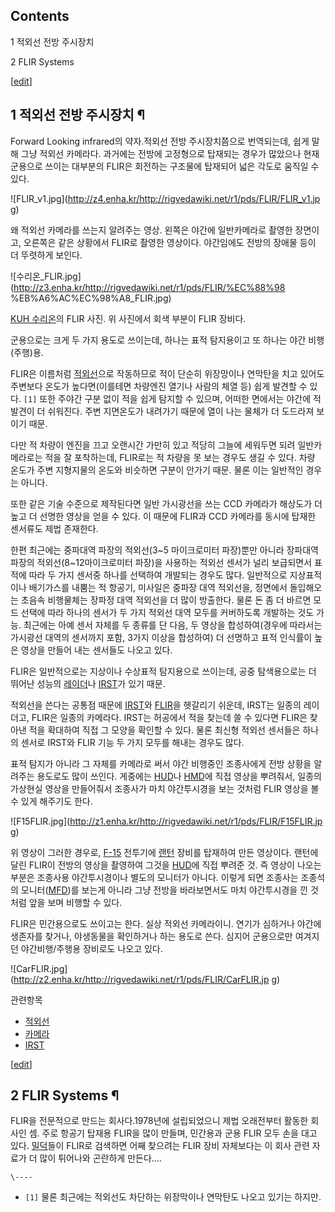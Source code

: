 ## Contents

    

1 적외선 전방 주시장치

2 FLIR Systems

[[edit](http://rigvedawiki.net/r1/wiki.php/FLIR?action=edit&section=1)]

## 1 적외선 전방 주시장치 ¶

Forward Looking infrared의 약자.적외선 전방 주시장치쯤으로 번역되는데, 쉽게 말해 그냥 적외선 카메라다. 과거에는 전방에
고정형으로 탑재되는 경우가 많았으나 현재 군용으로 쓰이는 대부분의 FLIR은 회전하는 구조물에 탑재되어 넓은 각도로 움직일 수 있다.

  
  

![FLIR_v1.jpg](http://z4.enha.kr/http://rigvedawiki.net/r1/pds/FLIR/FLIR_v1.jp
g)

  
왜 적외선 카메라를 쓰는지 알려주는 영상. 왼쪽은 야간에 일반카메라로 촬영한 장면이고, 오른쪽은 같은 상황에서 FLIR로 촬영한 영상이다.
야간임에도 전방의 장애물 등이 더 뚜렷하게 보인다.

  
  

![수리온_FLIR.jpg](http://z3.enha.kr/http://rigvedawiki.net/r1/pds/FLIR/%EC%88%98
%EB%A6%AC%EC%98%A8_FLIR.jpg)

  
[KUH 수리온](KUH%20%EC%88%98%EB%A6%AC%EC%98%A8.md)의 FLIR 사진. 위 사진에서 회색 부분이
FLIR 장비다.

  

군용으로는 크게 두 가지 용도로 쓰이는데, 하나는 표적 탐지용이고 또 하나는 야간 비행(주행)용.

  

FLIR은 이름처럼 [적외선](%EC%A0%81%EC%99%B8%EC%84%A0.md)으로 작동하므로 적이 단순히 위장망이나 연막탄을
치고 있어도 주변보다 온도가 높다면(이를테면 차량엔진 열기나 사람의 체열 등) 쉽게 발견할 수 있다. `[1]` 또한 주야간 구분 없이 적을
쉽게 탐지할 수 있으며, 어떠한 면에서는 야간에 적 발견이 더 쉬워진다. 주변 지면온도가 내려가기 때문에 열이 나는 물체가 더 도드라져
보이기 때문.

  

다만 적 차량이 엔진을 끄고 오랜시간 가만히 있고 적당히 그늘에 세워두면 되려 일반카메라로는 적을 잘 포착하는데, FLIR로는 적 차량을 못
보는 경우도 생길 수 있다. 차량 온도가 주변 지형지물의 온도와 비슷하면 구분이 안가기 때문. 물론 이는 일반적인 경우는 아니다.

  

또한 같은 기술 수준으로 제작된다면 일반 가시광선을 쓰는 CCD 카메라가 해상도가 더 높고 더 선명한 영상을 얻을 수 있다. 이 때문에
FLIR과 CCD 카메라를 동시에 탑재한 센서류도 제법 존재한다.

  

한편 최근에는 중파대역 파장의 적외선(3~5 마이크로미터 파장)뿐만 아니라 장파대역 파장의 적외선(8~12마이크로미터 파장)을 사용하는
적외선 센서가 널리 보급되면서 표적에 따라 두 가지 센서중 하나를 선택하여 개발되는 경우도 많다. 일반적으로 지상표적이나 배기가스를 내뿜는
적 항공기, 미사일은 중파장 대역 적외선을, 정면에서 돌입해오는 초음속 비행물체는 장파정 대역 적외선을 더 많이 방출한다. 물론 돈 좀 더
바르면 모드 선택에 따라 하나의 센서가 두 가지 적외선 대역 모두를 커버하도록 개발하는 것도 가능. 최근에는 아예 센서 자체를 두 종류를 단
다음, 두 영상을 합성하여(경우에 따라서는 가시광선 대역의 센서까지 포함, 3가지 이상을 합성하여) 더 선명하고 표적 인식률이 높은 영상을
만들어 내는 센서들도 나오고 있다.

  

FLIR은 일반적으로는 지상이나 수상표적 탐지용으로 쓰이는데, 공중 탐색용으로는 더 뛰어난 성능의
[레이더](%EB%A0%88%EC%9D%B4%EB%8D%94.md)나 [IRST](IRST.md)가 있기 때문.

  

적외선을 쓴다는 공통점 때문에 [IRST](IRST.md)와 [FLIR](FLIR.md)을 헷갈리기 쉬운데, IRST는 일종의
레이더고, FLIR은 일종의 카메라다. IRST는 허공에서 적을 찾는데 쓸 수 있다면 FLIR은 찾아낸 적을 확대하여 직접 그 모양을 확인할
수 있다. 물론 최신형 적외선 센서들은 하나의 센서로 IRST와 FLIR 기능 두 가지 모두를 해내는 경우도 많다.

  
  

표적 탐지가 아니라 그 자체를 카메라로 써서 야간 비행중인 조종사에게 전방 상황을 알려주는 용도로도 많이 쓰인다. 게중에는
[HUD](HUD.md)나 [HMD](HMD.md)에 직접 영상을 뿌려줘서, 일종의 가상현실 영상을 만들어줘서 조종사가 마치
야간투시경을 보는 것처럼 FLIR 영상을 볼 수 있게 해주기도 한다.

  

![F15FLIR.jpg](http://z1.enha.kr/http://rigvedawiki.net/r1/pds/FLIR/F15FLIR.jp
g)

  

위 영상이 그러한 경우로, [F-15](F-15.md) 전투기에 [랜턴](%EB%9E%9C%ED%84%B4.md) 장비를 탑재하여
만든 영상이다. 랜턴에 달린 FLIR이 전방의 영상을 촬영하여 그것을 [HUD](HUD.md)에 직접 뿌려준 것. 즉 영상이 나오는
부분은 조종사용 야간투시경이나 별도의 모니터가 아니다. 이렇게 되면 조종사는 조종석의 모니터([MFD](MFD.md))를 보는게 아니라
그냥 전방을 바라보면서도 마치 야간투시경을 낀 것처럼 앞을 보며 비행할 수 있다.

  
  

FLIR은 민간용으로도 쓰이고는 한다. 실상 적외선 카메라이니. 연기가 심하거나 야간에 생존자를 찾거나, 야생동물을 확인하거나 하는 용도로
쓴다. 심지어 군용으로만 여겨지던 야간비행/주행용 장비로도 나오고 있다.

  

![CarFLIR.jpg](http://z2.enha.kr/http://rigvedawiki.net/r1/pds/FLIR/CarFLIR.jp
g)

  
  

관련항목

  

  * [적외선](%EC%A0%81%EC%99%B8%EC%84%A0.md)
  * [카메라](%EC%B9%B4%EB%A9%94%EB%9D%BC.md)
  * [IRST](IRST.md)  

[[edit](http://rigvedawiki.net/r1/wiki.php/FLIR?action=edit&section=2)]

## 2 FLIR Systems ¶

FLIR을 전문적으로 만드는 회사다.1978년에 설립되었으니 제법 오래전부터 활동한 회사인 셈. 주로 항공기 탑재용 FLIR을 많이 만들며,
민간용과 군용 FLIR 모두 손을 대고 있다. [밀덕](%EB%B0%80%EB%8D%95.md)들이 FLIR로 검색하면 어째 찾으려는
FLIR 장비 자체보다는 이 회사 관련 자료가 더 많이 튀어나와 곤란하게 만든다....

`\----`

  * `[1]` 물론 최근에는 적외선도 차단하는 위장막이나 연막탄도 나오고 있기는 하지만.


